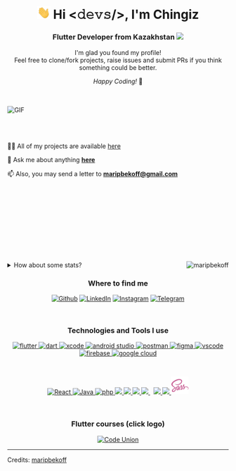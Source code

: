 <h1 align="center"><img src="https://raw.githubusercontent.com/ABSphreak/ABSphreak/master/gifs/Hi.gif" width="30px" /> Hi <𝚍𝚎𝚟𝚜/>, I'm Chingiz </h1>
<h3 align="center">Flutter Developer from Kazakhstan <img src="https://icons.iconarchive.com/icons/wikipedia/flags/1024/KZ-Kazakhstan-Flag-icon.png" height=20/></h3>

<div align="center">
I'm glad you found my profile! <br>
Feel free to clone/fork projects, raise issues and submit PRs if you think something could be better.<br>

<i>Happy Coding!</i> 🚀
</br>
</br>
</br>
</div>

<div>
<img align="left" alt="GIF" src="https://i.pinimg.com/originals/e4/26/70/e426702edf874b181aced1e2fa5c6cde.gif" />
</div>

<br>
<br>
<br>
<br>

<div>

 👨‍💻 All of my projects are available  [here](https://github.com/maripbekoff?tab=repositories)

 💬 Ask me about anything <a href="https://t.me/maripbekoff" target="_blank"><b>here</b></a>

 📫 Also, you may send a letter to **maripbekoff@gmail.com**

</div>
<br>
<br>
<br>
<br>
<br>
</br>
</br>
</br>
</br>
</br>
<div>
<details>
<summary align="left">How about some stats?
<img align="right" src="https://komarev.com/ghpvc/?username=maripbekoff" alt="maripbekoff" />
</summary>
<p>
    <img alt = "GitHub Stats" src="https://github-readme-stats.vercel.app/api?username=maripbekoff&show_icons=true&hide=issues&icon_color=000000&hide_border=true&title_color=5391FE&text_color=555">
    <br>
    <img alt = "Top Language" src="https://github-readme-stats.vercel.app/api/top-langs/?username=maripbekoff&hide=html,&hide_border=true&title_color=5391FE&text_color=555"
</p>
<p>
<i>
*NOTE: Most used languages does not indicate my skill level or something like that, it's a github metric of which languages I have the most code on github.
</i>
</p>
</details>
</div>

<div align="center">
<h3>Where to find me</h3>
<p>
<a href="https://github.com/maripbekoff" target="_blank"><img alt="Github" src="https://img.shields.io/badge/GitHub-%2312100E.svg?&style=for-the-badge&logo=Github&logoColor=white" /></a> 
<a href="https://www.linkedin.com/in/maripbekoff/" target="_blank"><img alt="LinkedIn" src="https://img.shields.io/badge/linkedin-%230077B5.svg?&style=for-the-badge&logo=linkedin&logoColor=white" /></a> 
<a href="https://www.instagram.com/maripbekoff" target="_blank"><img alt="Instagram" src="https://img.shields.io/badge/Instagram-E4405F?style=for-the-badge&logo=instagram&logoColor=white" /></a> 
<a href="https://t.me/maripbekoff" target="_blank"><img alt="Telegram" src="https://img.shields.io/badge/Telegram-234C69?style=for-the-badge&logo=telegram&logoColor=white" /></a> 
</p>
</div>

<br/>

<div align="center">
  <h3>Technologies and Tools I use</h3> 
  
  <a href="https://www.flutter.dev/" target="_blank"> <img src="https://www.vectorlogo.zone/logos/flutterio/flutterio-icon.svg" alt="flutter" width="45" height="45"/> </a> 
  <a href="https://www.dart.dev/" target="_blank"> <img src="https://www.vectorlogo.zone/logos/dartlang/dartlang-icon.svg" alt="dart" width="45" height="45"/> </a> 
  <a href="https://developer.apple.com/xcode/" target="_blank"> <img src="https://www.vectorlogo.zone/logos/apple_xcode/apple_xcode-icon.svg" alt="xcode" width="45" height="45"/> </a> 
  <a href="https://developer.android.com/studio" target="_blank"> <img src="https://www.vectorlogo.zone/logos/android/android-icon.svg" alt="android studio" width="45" height="45"/> </a> 
  <a href="https://postman.com" target="_blank"> <img src="https://www.vectorlogo.zone/logos/getpostman/getpostman-icon.svg" alt="postman" width="45" height="45"/> </a>
  <a href="https://figma.com/" target="_blank"> <img src="https://www.vectorlogo.zone/logos/figma/figma-icon.svg" alt="figma" width="40" height="40"/> </a>
  <a href="https://code.visualstudio.com/" target="_blank"> <img src="https://www.vectorlogo.zone/logos/visualstudio_code/visualstudio_code-icon.svg" alt="vscode" width="45" height="45"/> </a>
  <a href="https://firebase.google.com/" target="_blank"> <img src="https://www.vectorlogo.zone/logos/firebase/firebase-icon.svg" alt="firebase" width="45" height="45"/> </a>
  <a href="https://cloud.google.com/" target="_blank"> <img src="https://www.vectorlogo.zone/logos/google_cloud/google_cloud-icon.svg" alt="google cloud" width="40" height="40"/> </a>
  
  <br>
  
  <a href="https://reactjs.org" target="_blank"> <img src="https://www.vectorlogo.zone/logos/reactjs/reactjs-icon.svg" alt="React" width="45" height="45"/> </a> 
  <a href="https://https://www.java.com/" target="_blank"> <img src="https://www.vectorlogo.zone/logos/java/java-icon.svg" alt="Java" width="45" height="45"/> </a> 
  <a href="https://www.php.net/" target="_blank"> <img src="https://www.vectorlogo.zone/logos/php/php-icon.svg" alt="php" width="45" height="45"/> </a> 
  <a href="https://www.w3.org/html/" target="_blank"> <img src="https://img.icons8.com/color/48/000000/html-5.png"/> </a> 
  <a href="https://www.w3schools.com/css/" target="_blank"> <img src="https://img.icons8.com/color/48/000000/css3.png"/> </a> 
  <a href="https://developer.mozilla.org/en-US/docs/Web/JavaScript" target="_blank"> <img src="https://img.icons8.com/color/48/000000/javascript.png"/> </a> 
  <a style="padding-right:8px;" href="https://www.mysql.com/" target="_blank"> <img src="https://img.icons8.com/fluent/50/000000/mysql-logo.png"/> </a>
  <a href="https://www.python.org" target="_blank"> <img src="https://img.icons8.com/color/48/000000/python.png"/> </a> 
  <a href="https://getbootstrap.com" target="_blank"> <img src="https://img.icons8.com/color/48/000000/bootstrap.png"/> </a> 
  <a href="https://sass-lang.com" target="_blank"> <img src="https://raw.githubusercontent.com/devicons/devicon/master/icons/sass/sass-original.svg" alt="sass" width="40" height="40"/> </a>

</div>

<br>
<div align="center">
<h3>Flutter courses (click logo)</h3>
<p><a href="https://mobile.codeunion.kz/" target="_blank" > <img src="https://mobile.codeunion.kz/_next/image?url=%2F_next%2Fstatic%2Fmedia%2Flogo.0ff195ce.webp&w=384&q=75" height="50" alt="Code Union"/></a></p>
</div>

-----
Credits: [maripbekoff](https://github.com/maripbekoff)
